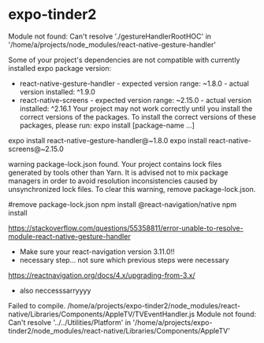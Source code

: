 # expo-tinder2

Module not found: Can't resolve './gestureHandlerRootHOC' in '/home/a/projects/node_modules/react-native-gesture-handler'

Some of your project's dependencies are not compatible with currently installed expo package version:
 - react-native-gesture-handler - expected version range: ~1.8.0 - actual version installed: ^1.9.0
 - react-native-screens - expected version range: ~2.15.0 - actual version installed: ^2.16.1
Your project may not work correctly until you install the correct versions of the packages.
To install the correct versions of these packages, please run: expo install [package-name ...]

expo install react-native-gesture-handler@~1.8.0
expo install react-native-screens@~2.15.0 

warning package-lock.json found. Your project contains lock files generated by tools other than Yarn. It is advised not to mix package managers in order to avoid resolution inconsistencies caused by unsynchronized lock files. To clear this warning, remove package-lock.json.

#remove package-lock.json
npm install @react-navigation/native
npm install

https://stackoverflow.com/questions/55358811/error-unable-to-resolve-module-react-native-gesture-handler
- Make sure your react-navigation version 3.11.0!!
- necessary step... not sure which previous steps were necessary

https://reactnavigation.org/docs/4.x/upgrading-from-3.x/
- also neccesssarryyyy

Failed to compile.
/home/a/projects/expo-tinder2/node_modules/react-native/Libraries/Components/AppleTV/TVEventHandler.js
Module not found: Can't resolve '../../Utilities/Platform' in '/home/a/projects/expo-tinder2/node_modules/react-native/Libraries/Components/AppleTV'


